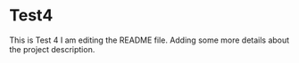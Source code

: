 # Test4
This is Test 4
I am editing the README file. Adding some more details about the project description.


